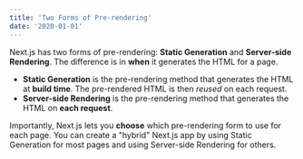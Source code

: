 ```yaml
---
title: 'Two Forms of Pre-rendering'
date: '2020-01-01'
---
```


Next.js has two forms of pre-rendering: **Static Generation** and 
**Server-side Rendering**. The difference is in **when** it generates the 
HTML for a page.

- **Static Generation** is the pre-rendering method that generates the 
HTML at **build time**. The pre-rendered HTML is then _reused_ on each 
request.
- **Server-side Rendering** is the pre-rendering method that generates the 
HTML on **each request**.

Importantly, Next.js lets you **choose** which pre-rendering form to use 
for each page. You can create a "hybrid" Next.js app by using Static 
Generation for most pages and using Server-side Rendering for others.
